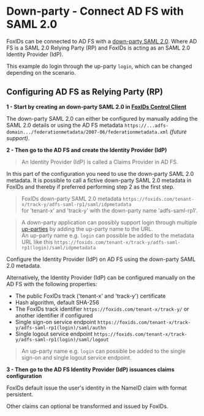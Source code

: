 # Down-party - Connect AD FS with SAML 2.0

FoxIDs can be connected to AD FS with a [down-party SAML 2.0](down-party-saml-2.0.md). Where AD FS is a SAML 2.0 Relying Party (RP) and FoxIDs is acting as an SAML 2.0 Identity Provider (IdP).

This example do login through the up-party `login`, which can be changed depending on the scenario.
 
## Configuring AD FS as Relying Party (RP)

**1 - Start by creating an down-party SAML 2.0 in [FoxIDs Control Client](control.md#foxids-control-client)**

The down-party SAML 2.0 can either be configured by manually adding the SAML 2.0 details or using the AD FS metadata `https://...adfs-domain.../federationmetadata/2007-06/federationmetadata.xml` *(future support)*.

**2 - Then go to the AD FS and create the Identity Provider (IdP)**

> An Identity Provider (IdP) is called a Claims Provider in AD FS.

In this part of the configuration you need to use the down-party SAML 2.0 metadata. It is possible to call a fictive down-party SAML 2.0 metadata in FoxIDs and thereby if preferred performing step 2 as the first step.

> FoxIDs down-party SAML 2.0 metadata `https://foxids.com/tenant-x/track-y/adfs-saml-rp1/saml/idpmetadata`  
> for 'tenant-x' and 'track-y' with the down-party name 'adfs-saml-rp1'.

> A down-party application can possibly support login through multiple [up-parties](parties.md#up-party) by adding the up-party name to the URL.  
> An up-party name e.g. `login` can possible be added to the metadata URL like this `https://foxids.com/tenant-x/track-y/adfs-saml-rp1(login)/saml/idpmetadata`

Configure the Identity Provider (IdP) on AD FS using the down-party SAML 2.0 metadata.

Alternatively, the Identity Provider (IdP) can be configured manually on the AD FS with the following properties:

- The public FoxIDs track ('tenant-x' and 'track-y') certificate
- Hash algorithm, default SHA-256
- The FoxIDs track identifier `https://foxids.com/tenant-x/track-y/` or another identifier if configured
- Single sign-on service endpoint `https://foxids.com/tenant-x/track-y/adfs-saml-rp1(login)/saml/authn`
- Single logout service endpoint `https://foxids.com/tenant-x/track-y/adfs-saml-rp1(login)/saml/logout`

> An up-party name e.g. `login` can possible be added to the single sign-on and single logout service endpoint.

**3 - Then go to the AD FS Identity Provider (IdP) issuances claims configuration**

FoxIDs default issue the user's identity in the NameID claim with format persistent.

Other claims can optional be transformed and issued by FoxIDs. 
